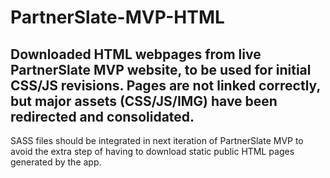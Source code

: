 # PartnerSlate-MVP-HTML
Downloaded HTML webpages from live PartnerSlate MVP website, to be used for initial CSS/JS revisions. Pages are not linked correctly, but major assets (CSS/JS/IMG) have been redirected and consolidated.
---
SASS files should be integrated in next iteration of PartnerSlate MVP to avoid the extra step of having to download static public HTML pages generated by the app.
